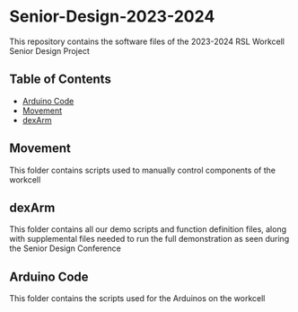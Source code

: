 # Senior-Design-2023-2024
This repository contains the software files of the 2023-2024 RSL Workcell Senior Design Project

## Table of Contents

- [Arduino Code](#Arduino_Code)
- [Movement](#Movement)
- [dexArm](#dexArm)


## Movement
This folder contains scripts used to manually control components of the workcell

## dexArm
This folder contains all our demo scripts and function definition files, along with supplemental files needed to run the full demonstration as seen during the Senior Design Conference

## Arduino Code
This folder contains the scripts used for the Arduinos on the workcell
